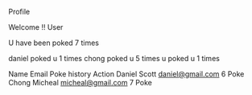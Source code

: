 Profile

Welcome !! User

U have been poked 7 times 


daniel poked u 1 times
chong poked u 5 times
u poked u 1 times


Name				Email					Poke history	  Action
Daniel Scott		daniel@gmail.com		6					Poke
Chong Micheal		micheal@gmail.com		7					Poke
 
 
